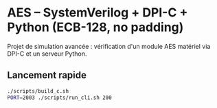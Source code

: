 # AES – SystemVerilog + DPI-C + Python (ECB-128, no padding)

Projet de simulation avancée : vérification d'un module AES matériel via DPI-C et un serveur Python.

## Lancement rapide
```bash
./scripts/build_c.sh
PORT=2003 ./scripts/run_cli.sh 200

